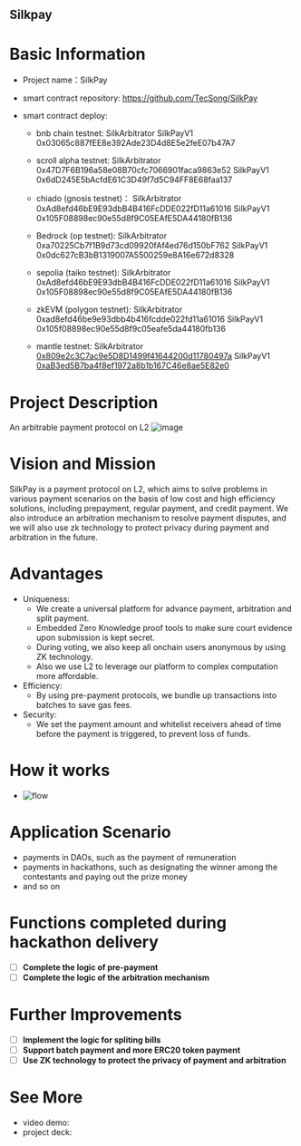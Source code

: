 ## Silkpay

# Basic Information

-   Project name：SilkPay
-   smart contract repository: https://github.com/TecSong/SilkPay
-   smart contract deploy:

    -   bnb chain testnet:
        SilkArbitrator
        SilkPayV1 0x03065c887fEE8e392Ade23D4d8E5e2feE07b47A7

    -   scroll alpha testnet:
        SilkArbitrator 0x47D7F6B196a58e08B70cfc7066901faca9863e52
        SilkPayV1 0x6dD245E5bAcfdE61C3D49f7d5C94FF8E68faa137

    -   chiado (gnosis testnet)：
        SilkArbitrator 0xAd8efd46bE9E93dbB4B416FcDDE022fD11a61016
        SilkPayV1 0x105F08898ec90e55d8f9C05EAfE5DA44180fB136

    -   Bedrock (op testnet):
        SilkArbitrator 0xa70225Cb7f1B9d73cd09920fAf4ed76d150bF762
        SilkPayV1 0x0dc627cB3bB1319007A5500259e8A16e672d8328

    -   sepolia (taiko testnet):
        SilkArbitrator 0xAd8efd46bE9E93dbB4B416FcDDE022fD11a61016
        SilkPayV1 0x105F08898ec90e55d8f9C05EAfE5DA44180fB136

    -   zkEVM (polygon testnet):
        SilkArbitrator 0xad8efd46be9e93dbb4b416fcdde022fd11a61016
        SilkPayV1 0x105f08898ec90e55d8f9c05eafe5da44180fb136

    -   mantle testnet:
        SilkArbitrator [0x809e2c3C7ac9e5D8D1499f41644200d11780497a](https://explorer.testnet.mantle.xyz/address/0x809e2c3C7ac9e5D8D1499f41644200d11780497a)
        SilkPayV1 [0xaB3ed5B7ba4f8ef1972a8b1b167C46e8ae5E82e0](https://explorer.testnet.mantle.xyz/address/0xaB3ed5B7ba4f8ef1972a8b1b167C46e8ae5E82e0)

# Project Description

An arbitrable payment protocol on L2
![image](https://user-images.githubusercontent.com/8627464/227238947-879c85e1-a48b-4860-81a1-06d217943a5a.png)

# Vision and Mission

SilkPay is a payment protocol on L2, which aims to solve problems in various payment scenarios on the basis of low cost and high efficiency solutions, including prepayment, regular payment, and credit payment. We also introduce an arbitration mechanism to resolve payment disputes, and we will also use zk technology to protect privacy during payment and arbitration in the future.

# Advantages

-   Uniqueness:
    -   We create a universal platform for advance payment, arbitration and split payment.
    -   Embedded Zero Knowledge proof tools to make sure court evidence upon submission is kept secret.
    -   During voting, we also keep all onchain users anonymous by using ZK technology.
    -   Also we use L2 to leverage our platform to complex computation more affordable.
-   Efficiency:
    -   By using pre-payment protocols, we bundle up transactions into batches to save gas fees.
-   Security:
    -   We set the payment amount and whitelist receivers ahead of time before the payment is triggered, to prevent loss of funds.

# How it works

-   ![flow](https://user-images.githubusercontent.com/8627464/227718733-1b894dd0-63bc-4fc1-97e6-15350faa4e5b.jpg)

# Application Scenario

-   payments in DAOs, such as the payment of remuneration
-   payments in hackathons, such as designating the winner among the contestants and paying out the prize money
-   and so on

# Functions completed during hackathon delivery

-   [ ] **Complete the logic of pre-payment**
-   [ ] **Complete the logic of the arbitration mechanism**

# Further Improvements

-   [ ] **Implement the logic for spliting bills**
-   [ ] **Support batch payment and more ERC20 token payment**
-   [ ] **Use ZK technology to protect the privacy of payment and arbitration**

# See More

-   video demo:
-   project deck:
